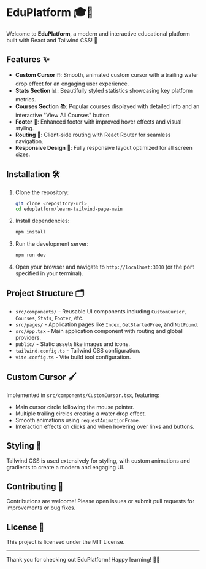 # EduPlatform 🎓🚀

Welcome to **EduPlatform**, a modern and interactive educational platform built with React and Tailwind CSS! 🌟

## Features ✨

- **Custom Cursor** 🖱️: Smooth, animated custom cursor with a trailing water drop effect for an engaging user experience.
- **Stats Section** 📊: Beautifully styled statistics showcasing key platform metrics.
- **Courses Section** 📚: Popular courses displayed with detailed info and an interactive "View All Courses" button.
- **Footer** 🦶: Enhanced footer with improved hover effects and visual styling.
- **Routing** 🔀: Client-side routing with React Router for seamless navigation.
- **Responsive Design** 📱: Fully responsive layout optimized for all screen sizes.

## Installation 🛠️

1. Clone the repository:
   ```bash
   git clone <repository-url>
   cd eduplatform/learn-tailwind-page-main
   ```

2. Install dependencies:
   ```bash
   npm install
   ```

3. Run the development server:
   ```bash
   npm run dev
   ```

4. Open your browser and navigate to `http://localhost:3000` (or the port specified in your terminal).

## Project Structure 🗂️

- `src/components/` - Reusable UI components including `CustomCursor`, `Courses`, `Stats`, `Footer`, etc.
- `src/pages/` - Application pages like `Index`, `GetStartedFree`, and `NotFound`.
- `src/App.tsx` - Main application component with routing and global providers.
- `public/` - Static assets like images and icons.
- `tailwind.config.ts` - Tailwind CSS configuration.
- `vite.config.ts` - Vite build tool configuration.

## Custom Cursor 🖌️

Implemented in `src/components/CustomCursor.tsx`, featuring:
- Main cursor circle following the mouse pointer.
- Multiple trailing circles creating a water drop effect.
- Smooth animations using `requestAnimationFrame`.
- Interaction effects on clicks and when hovering over links and buttons.

## Styling 🎨

Tailwind CSS is used extensively for styling, with custom animations and gradients to create a modern and engaging UI.

## Contributing 🤝

Contributions are welcome! Please open issues or submit pull requests for improvements or bug fixes.

## License 📄

This project is licensed under the MIT License.

---

Thank you for checking out EduPlatform! Happy learning! 🎉📘

